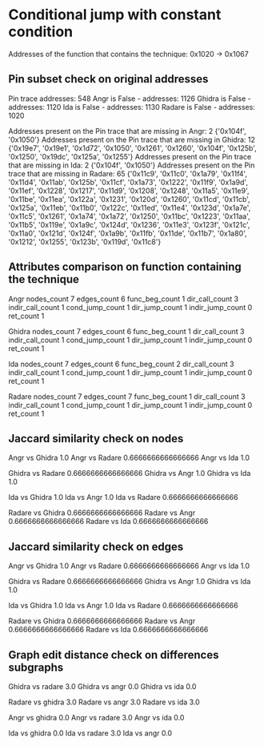 # Conditional jump with constant condition


Addresses of the function that contains the technique: 0x1020 -> 0x1067


## Pin subset check on original addresses


Pin trace addresses: 548
Angr is False - addresses: 1126
Ghidra is False - addresses: 1120
Ida is False - addresses: 1130
Radare is False - addresses: 1020


Addresses present on the Pin trace that are missing in Angr: 2
{'0x104f', '0x1050'}
Addresses present on the Pin trace that are missing in Ghidra: 12
{'0x19e7', '0x19e1', '0x1d72', '0x1050', '0x1261', '0x1260', '0x104f', '0x125b', '0x1250', '0x19dc', '0x125a', '0x1255'}
Addresses present on the Pin trace that are missing in Ida: 2
{'0x104f', '0x1050'}
Addresses present on the Pin trace that are missing in Radare: 65
{'0x11c9', '0x11c0', '0x1a79', '0x11f4', '0x11d4', '0x11ab', '0x125b', '0x11cf', '0x1a73', '0x1222', '0x11f9', '0x1a9d', '0x11ef', '0x1228', '0x1217', '0x11d9', '0x1208', '0x1248', '0x11a5', '0x11e9', '0x11be', '0x11ea', '0x122a', '0x1231', '0x120d', '0x1260', '0x11cd', '0x11cb', '0x125a', '0x11eb', '0x11b0', '0x122c', '0x11ed', '0x11e4', '0x123d', '0x1a7e', '0x11c5', '0x1261', '0x1a74', '0x1a72', '0x1250', '0x11bc', '0x1223', '0x11aa', '0x11b5', '0x119e', '0x1a9c', '0x124d', '0x1236', '0x11e3', '0x123f', '0x121c', '0x11a0', '0x121d', '0x124f', '0x1a9b', '0x11fb', '0x11de', '0x11b7', '0x1a80', '0x1212', '0x1255', '0x123b', '0x119d', '0x11c8'}


## Attributes comparison on function containing the technique


Angr
nodes_count 7
edges_count 6
func_beg_count 1
dir_call_count 3
indir_call_count 1
cond_jump_count 1
dir_jump_count 1
indir_jump_count 0
ret_count 1

Ghidra
nodes_count 7
edges_count 6
func_beg_count 1
dir_call_count 3
indir_call_count 1
cond_jump_count 1
dir_jump_count 1
indir_jump_count 0
ret_count 1

Ida
nodes_count 7
edges_count 6
func_beg_count 2
dir_call_count 3
indir_call_count 1
cond_jump_count 1
dir_jump_count 1
indir_jump_count 0
ret_count 1

Radare
nodes_count 7
edges_count 7
func_beg_count 1
dir_call_count 3
indir_call_count 1
cond_jump_count 1
dir_jump_count 1
indir_jump_count 0
ret_count 1

## Jaccard similarity check on nodes


Angr vs Ghidra 1.0
Angr vs Radare 0.6666666666666666
Angr vs Ida 1.0


Ghidra vs Radare 0.6666666666666666
Ghidra vs Angr 1.0
Ghidra vs Ida 1.0


Ida vs Ghidra 1.0
Ida vs Angr 1.0
Ida vs Radare 0.6666666666666666


Radare vs Ghidra 0.6666666666666666
Radare vs Angr 0.6666666666666666
Radare vs Ida 0.6666666666666666


## Jaccard similarity check on edges


Angr vs Ghidra 1.0
Angr vs Radare 0.6666666666666666
Angr vs Ida 1.0


Ghidra vs Radare 0.6666666666666666
Ghidra vs Angr 1.0
Ghidra vs Ida 1.0


Ida vs Ghidra 1.0
Ida vs Angr 1.0
Ida vs Radare 0.6666666666666666


Radare vs Ghidra 0.6666666666666666
Radare vs Angr 0.6666666666666666
Radare vs Ida 0.6666666666666666


## Graph edit distance check on differences subgraphs


Ghidra vs radare 3.0
Ghidra vs angr 0.0
Ghidra vs ida 0.0


Radare vs ghidra 3.0
Radare vs angr 3.0
Radare vs ida 3.0


Angr vs ghidra 0.0
Angr vs radare 3.0
Angr vs ida 0.0


Ida vs ghidra 0.0
Ida vs radare 3.0
Ida vs angr 0.0
